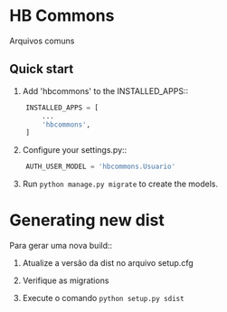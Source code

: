 HB Commons
=====

Arquivos comuns

Quick start
-----------

1. Add 'hbcommons' to the INSTALLED_APPS::
```python
    INSTALLED_APPS = [
        ...
        'hbcommons',
    ]
```
2. Configure your settings.py::
```python
    AUTH_USER_MODEL = 'hbcommons.Usuario'
```
3. Run ``python manage.py migrate`` to create the models.

Generating new dist
=====

Para gerar uma nova build::

1. Atualize a versão da dist no arquivo setup.cfg

2. Verifique as migrations

3. Execute o comando ``python setup.py sdist``